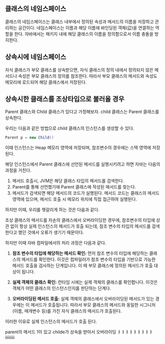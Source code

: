 
## 클래스의 네임스페이스
클래스의 네임스페이스는 클래스 내부에서 정의된 속성과 메서드의 이름을 저장하고 관리하는 공간이다.
네임스페이스는 이름과 해당 이름에 바인딩된 객체(값)을 연결하는 역할을 한다.
자바에서는 패키지 내에 해당 클래스의 이름을 정의함으로서 이름 충돌을 방지한다.


## 상속시에 네임스페이스
자식 클래스가 부모 클래스를 상속받으면, 자식 클래스의 정의 내에서 정의되지 않은 메서드나 속성은 부모 클래스의 정의를 참조한다.
따라서 부모 클래스의 메서드와 속성도 메모리에 로드되어 해당 클래스에서 저장된다.

## 상속시한 클래스를 조상타입으로 불러올 경우

Parent 클래스와 Child 클래스가 있다고 가정해보자.
child 클래스는 Parent 클래스를 상속한다.

우리는 다음과 같은 방법으로 child 클래스의 인스턴스를 생성할 수 있다.

```java
Parent p = new Child()
```
이때 인스턴스는 Heap 메모리 영역에 저장되며, 참조변수의 경우에는 스택 영역에 저장된다.

해당 인스턴스에서 Parent 클래스에 선언된 메서드를 실행시키려고 하면 자바는 다음의 과정을 거친다.

1. 메서드 호출시, JVM은 해당 클래스 타입의 메서드를 검색한다.
2. Parent를 통해 선언했기에 Parent 클래스에 작성된 메서드를 찾는다.
3. 메서드가 검색되면 해당 메서드의 코드가 실행된다. 메서드 코드는 클래스의 메서드 영역에 있으며, 메서드 호출 시 메모리 위치에 직접 접근하여 실행된다.

하지만 이때, 우리를 헷갈리게 하는 것은 다음과 같다.

조상 클래스의 메서드를 자손의 클래스에서 오버라이딩한 경우에, 참조변수의 타입에 상관 없이 항상 실제 인스턴스의 메서드가 호출 되는데, 참조 변수의 타입의 메서드를 검색한다고 했던 것에서 오류가 생기기 때문이다.

하지만 이때 자바 컴파일에서의 처리 과정은 다음과 같다.

1. **참조 변수의 타입에 해당하는 메서드 확인:** 먼저 참조 변수의 타입에 해당하는 클래스의 메서드를 확인한다. 이것은 컴파일러가 참조 변수의 타입을 기반으로 가능한 메서드 호출을 검사하는 단계입니다. 이 때 부모 클래스에 정의된 메서드가 호출 대상이 됩니다.
    
2. **실제 객체의 클래스 확인:** 런타임 시에는 실제 객체의 클래스를 확인합니다. 이것은 객체가 어떤 클래스의 인스턴스인지를 판단하는 단계다.
    
3. **오버라이딩된 메서드 호출:** 실제 객체의 클래스에서 오버라이딩된 메서드가 있는 경우에는 이 메서드가 호출됩니다. 따라서 부모 클래스의 메서드와 동일한 시그니처(이름, 매개변수 등)를 가진 자식 클래스의 메서드가 호출된다.


이러한 이유로 실제 인스턴스의 메서드가 호출 된다.

parent의 메서드 1이 있고
childe가 상속을 받아서 오버라이딩 
ㅑㅑㅑㅑㅑㅑㅑㅑㅑiiiiiiiii